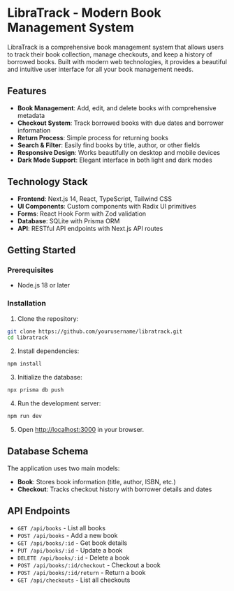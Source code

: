 # LibraTrack - Modern Book Management System

LibraTrack is a comprehensive book management system that allows users to track their book collection, manage checkouts, and keep a history of borrowed books. Built with modern web technologies, it provides a beautiful and intuitive user interface for all your book management needs.

## Features

- **Book Management**: Add, edit, and delete books with comprehensive metadata
- **Checkout System**: Track borrowed books with due dates and borrower information
- **Return Process**: Simple process for returning books
- **Search & Filter**: Easily find books by title, author, or other fields
- **Responsive Design**: Works beautifully on desktop and mobile devices
- **Dark Mode Support**: Elegant interface in both light and dark modes

## Technology Stack

- **Frontend**: Next.js 14, React, TypeScript, Tailwind CSS
- **UI Components**: Custom components with Radix UI primitives
- **Forms**: React Hook Form with Zod validation
- **Database**: SQLite with Prisma ORM
- **API**: RESTful API endpoints with Next.js API routes

## Getting Started

### Prerequisites

- Node.js 18 or later

### Installation

1. Clone the repository:

```bash
git clone https://github.com/yourusername/libratrack.git
cd libratrack
```

2. Install dependencies:

```bash
npm install
```

3. Initialize the database:

```bash
npx prisma db push
```

4. Run the development server:

```bash
npm run dev
```

5. Open [http://localhost:3000](http://localhost:3000) in your browser.

## Database Schema

The application uses two main models:

- **Book**: Stores book information (title, author, ISBN, etc.)
- **Checkout**: Tracks checkout history with borrower details and dates

## API Endpoints

- `GET /api/books` - List all books
- `POST /api/books` - Add a new book
- `GET /api/books/:id` - Get book details
- `PUT /api/books/:id` - Update a book
- `DELETE /api/books/:id` - Delete a book
- `POST /api/books/:id/checkout` - Checkout a book
- `POST /api/books/:id/return` - Return a book
- `GET /api/checkouts` - List all checkouts